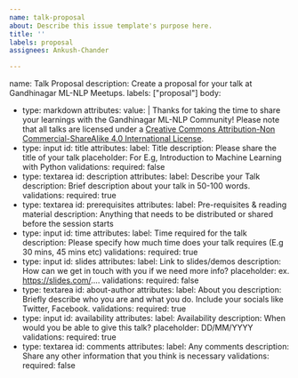 ```yaml
---
name: talk-proposal
about: Describe this issue template's purpose here.
title: ''
labels: proposal
assignees: Ankush-Chander

---
```


name: Talk Proposal
description: Create a proposal for your talk at Gandhinagar ML-NLP Meetups. 
labels: ["proposal"]
body:
  - type: markdown
    attributes:
      value: |
        Thanks for taking the time to share your learnings with the Gandhinagar ML-NLP Community! Please note that all talks are licensed under a [Creative Commons Attribution-Non Commercial-ShareAlike 4.0 International License](http://creativecommons.org/licenses/by-nc-sa/4.0/).
  - type: input
    id: title
    attributes:
      label: Title
      description: Please share the title of your talk
      placeholder: For E.g, Introduction to Machine Learning with Python
    validations:
      required: false
  - type: textarea
    id: description
    attributes:
      label: Describe your Talk
      description: Brief description about your talk in 50-100 words.
    validations:
      required: true
  - type: textarea
    id: prerequisites
    attributes:
      label: Pre-requisites & reading material
      description: Anything that needs to be distributed or shared before the session starts
  - type: input
    id: time
    attributes:
      label: Time required for the talk 
      description: Please specify how much time does your talk requires (E.g 30 mins, 45 mins etc)
    validations:
      required: true
  - type: input
    id: slides
    attributes:
      label: Link to slides/demos
      description: How can we get in touch with you if we need more info?
      placeholder: ex. https://slides.com/....
    validations:
      required: false
  - type: textarea
    id: about-author
    attributes:
      label: About you
      description: Briefly describe who you are and what you do. Include your socials like Twitter, Facebook.
    validations:
      required: true
  - type: input
    id: availability
    attributes:
      label: Availability
      description: When would you be able to give this talk?
      placeholder: DD/MM/YYYY
    validations:
      required: true
  - type: textarea
    id: comments
    attributes:
      label: Any comments
      description: Share any other information that you think is necessary
    validations:
      required: false
